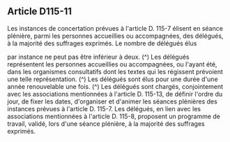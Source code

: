 ## Article D115-11

Les instances de concertation prévues à l'article D. 115-7 élisent en séance plénière, parmi les personnes
accueillies ou accompagnées, des délégués, à la majorité des suffrages exprimés. Le nombre de délégués élus

par instance ne peut pas être inférieur à deux. (^)
Les délégués représentent les personnes accueillies ou accompagnées, ou l'ayant été, dans les organismes
consultatifs dont les textes qui les régissent prévoient une telle représentation. (^)
Les délégués sont élus pour une durée d'une année renouvelable une fois. (^)
Les délégués sont chargés, conjointement avec les associations mentionnées à l'article D. 115-13, de définir
l'ordre du jour, de fixer les dates, d'organiser et d'animer les séances plénières des instances prévues à l'article
D. 115-7.
Les délégués, en lien avec les associations mentionnées à l'article D. 115-8, proposent un programme de
travail, validé, lors d'une séance plénière, à la majorité des suffrages exprimés.

